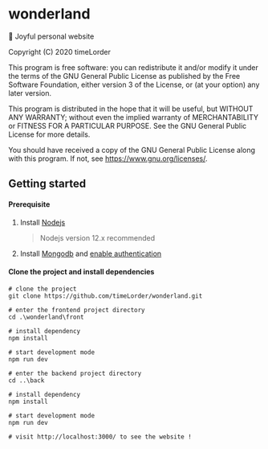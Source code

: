 # wonderland

🌼 Joyful personal website

Copyright (C) 2020 timeLorder

This program is free software: you can redistribute it and/or modify
it under the terms of the GNU General Public License as published by
the Free Software Foundation, either version 3 of the License, or
(at your option) any later version.

This program is distributed in the hope that it will be useful,
but WITHOUT ANY WARRANTY; without even the implied warranty of
MERCHANTABILITY or FITNESS FOR A PARTICULAR PURPOSE. See the
GNU General Public License for more details.

You should have received a copy of the GNU General Public License
along with this program. If not, see <https://www.gnu.org/licenses/>.

## Getting started

#### Prerequisite

1. Install [Nodejs](https://nodejs.org/download/release/v12.20.0/)

   > Nodejs version 12.x recommended

2. Install [Mongodb](https://www.mongodb.com/try/download) and [enable authentication](https://docs.mongodb.com/manual/tutorial/enable-authentication/)

#### Clone the project and install dependencies

```shell
# clone the project
git clone https://github.com/timeLorder/wonderland.git

# enter the frontend project directory
cd .\wonderland\front

# install dependency
npm install

# start development mode
npm run dev

# enter the backend project directory
cd ..\back

# install dependency
npm install

# start development mode
npm run dev

# visit http://localhost:3000/ to see the website !

```
